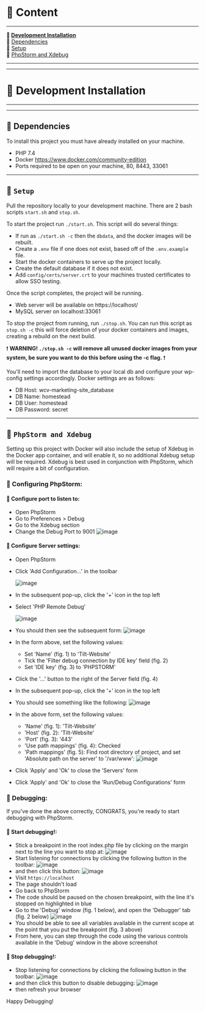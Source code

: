 # :bookmark_tabs: Content

---

**:high_brightness: [Development Installation](#ghost-development-installation)**   
:low_brightness:  [Dependencies](#ghost-dependencies)  
:low_brightness:  [Setup](#ghost-setup)  
:low_brightness:  [PhpStorm and Xdebug](#ghost-phpstorm-and-xdebug)


---
---

# :ghost: Development Installation

---
  
---

## :ghost: Dependencies

To install this project you must have already installed on your machine.

- PHP 7.4
- Docker https://www.docker.com/community-edition
- Ports required to be open on your machine, 80, 8443, 33061

---

## :ghost: `Setup`

Pull the repository locally to your development machine.
There are 2 bash scripts `start.sh` and `stop.sh`.

To start the project run `./start.sh`. This script will do several things:
- If run as `./start.sh -c` then the `dbdata`, and the docker images will be rebuilt.
- Create a `.env` file if one does not exist, based off of the `.env.example` file.
- Start the docker containers to serve up the project locally.
- Create the default database if it does not exist.
- Add `config/certs/server.crt` to your machines trusted certificates to allow SSO testing.

Once the script completes, the project will be running.
- Web server will be available on https://localhost/
- MySQL server on localhost:33061

To stop the project from running, run `./stop.sh`. You can run this script as `stop.sh -c` this will force deletion of your docker containers and images, creating a rebuild on the next build.

:exclamation: **WARNING! `./stop.sh -c` will remove all unused docker images from your system, be sure you want to do this before using the -c flag.** :exclamation:

You'll need to import the database to your local db and configure your wp-config settings accordingly. Docker settings are as follows:
- DB Host: wcv-marketing-site_database
- DB Name: homestead
- DB User: homestead
- DB Password: secret

---

## :bug: `PhpStorm and Xdebug`

Setting up this project with Docker will also include the setup of Xdebug in the Docker app container, and will enable it, so no additional Xdebug setup will be required. Xdebug is best used in conjunction with PhpStorm, which will require a bit of configuration.

### :bug: Configuring PhpStorm:

#### :bug: Configure port to listen to:

- Open PhpStorm
- Go to Preferences > Debug
- Go to the Xdebug section
- Change the Debug Port to 9001
  ![image](https://user-images.githubusercontent.com/80678577/111811026-8a4ee980-88ce-11eb-881e-71a5276d3967.png)


#### :bug: Configure Server settings:

- Open PhpStorm
- Click 'Add Configuration...' in the toolbar

  ![image](https://user-images.githubusercontent.com/80678577/111807311-bc5e4c80-88ca-11eb-87f3-a9e285d2551c.png)
- In the subsequent pop-up, click the '+' icon in the top left
- Select 'PHP Remote Debug'

  ![image](https://user-images.githubusercontent.com/80678577/111807513-ec0d5480-88ca-11eb-93c1-7f74b5c3934d.png)

- You should then see the subsequent form:
  ![image](https://user-images.githubusercontent.com/80678577/111808500-faa83b80-88cb-11eb-954a-3b68bb15b10e.png)

- In the form above, set the following values:
    - Set 'Name' (fig. 1) to 'Tilt-Website'
    - Tick the 'Filter debug connection by IDE key' field (fig. 2)
    - Set 'IDE key' (fig. 3) to 'PHPSTORM'
- Click the '...' button to the right of the Server field (fig. 4)
- In the subsequent pop-up, click the '+' icon in the top left
- You should see something like the following:
  ![image](https://user-images.githubusercontent.com/80678577/111810025-79ea3f00-88cd-11eb-9270-4812e9f52fc2.png)
- In the above form, set the following values:
    - 'Name' (fig. 1): 'Tilt-Website'
    - 'Host' (fig. 2): 'Tilt-Website'
    - 'Port' (fig. 3): '443'
    - 'Use path mappings' (fig. 4): Checked
    - 'Path mappings' (fig. 5): Find root directory of project, and set 'Absolute path on the server' to '/var/www':
      ![image](https://user-images.githubusercontent.com/80678577/111810559-0eed3800-88ce-11eb-9547-4a26f412d45f.png)
- Click 'Apply' and 'Ok' to close the 'Servers' form
- Click 'Apply' and 'Ok' to close the 'Run/Debug Configurations' form


### :bug: Debugging:

If you've done the above correctly, CONGRATS, you're ready to start debugging with PhpStorm.

#### :bug: Start debugging!:
- Stick a breakpoint in the root index.php file by clicking on the margin next to the line you want to stop at:
  ![image](https://user-images.githubusercontent.com/80678577/111811273-ca15d100-88ce-11eb-888f-39d95698ef7a.png)
- Start listening for connections by clicking the following button in the toolbar:
  ![image](https://user-images.githubusercontent.com/80678577/111811749-490b0980-88cf-11eb-899d-236345de9b27.png)
- and then click this button:
  ![image](https://user-images.githubusercontent.com/80678577/111811883-6d66e600-88cf-11eb-8c5f-87f40f50205a.png)
- Visit `https://localhost`
- The page shouldn't load
- Go back to PhpStorm
- The code should be paused on the chosen breakpoint, with the line it's stopped on highlighted in blue
- Go to the 'Debug' window (fig. 1 below), and open the 'Debugger' tab (fig. 2 below)
  ![image](https://user-images.githubusercontent.com/80678577/111812675-44932080-88d0-11eb-9971-fb25cc6d86e2.png)
- You should be able to see all variables available in the current scope at the point that you put the breakpoint (fig. 3 above)
- From here, you can step through the code using the various controls available in the 'Debug' window in the above screenshot

#### :bug: Stop debugging!:
- Stop listening for connections by clicking the following button in the toolbar:
  ![image](https://user-images.githubusercontent.com/80678577/111811749-490b0980-88cf-11eb-899d-236345de9b27.png)
- and then click this button to disable debugging:
  ![image](https://user-images.githubusercontent.com/80678577/111811883-6d66e600-88cf-11eb-8c5f-87f40f50205a.png)
- then refresh your browser

Happy Debugging!